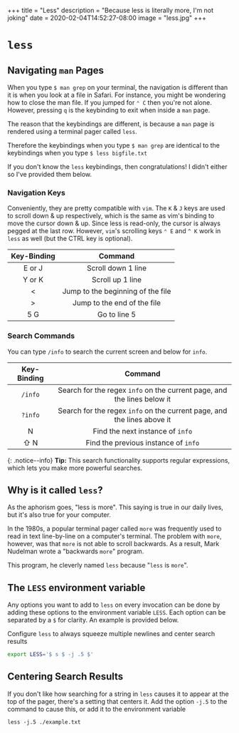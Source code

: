+++
title = "Less"
description = "Because less is literally more, I'm not joking"
date = 2020-02-04T14:52:27-08:00
image = "less.jpg"
+++

# `less`

## Navigating `man` Pages

When you type `$ man grep` on your terminal, the navigation is different than it is when you look at a file in Safari. For instance, you might be wondering how to close the man file. If you jumped for `⌃ C` then you're not alone. However, pressing `q` is the keybinding to exit when inside a `man` page.

The reason that the keybindings are different, is because a `man` page is rendered using a terminal pager called `less`.

Therefore the keybindings when you type `$ man grep` are identical to the keybindings when you type `$ less bigfile.txt`

If you don't know the `less` keybindings, then congratulations! I didn't either so I've provided them below.

### Navigation Keys

Conveniently, they are pretty compatible with `vim`. The `K` & `J` keys are used to scroll down & up respectively, which is the same as vim's binding to move the cursor down & up. Since less is read-only, the cursor is always pegged at the last row. However, `vim`'s scrolling keys `⌃ E` and `^ K` work in `less` as well (but the CTRL key is optional).



|Key-Binding|Command|
|:---:|:---:|
|E or J|Scroll down 1 line|
|Y or K|Scroll up 1 line|
|<|Jump to the beginning of the file|
|>|Jump to the end of the file|
|5 G|Go to line 5|


### Search Commands

You can type `/info` to search the current screen and below for `info`.

|Key-Binding|Command|
|:---:|:---:|
|`/info`|Search for the regex `info` on the current page, and the lines below it|
|`?info`|Search for the regex `info` on the current page, and the lines above it|
|N|Find the next instance of `info`|
|⇧ N|Find the previous instance of `info`|

{: .notice--info}
**Tip:** This search functionality supports regular expressions, which lets you make more powerful searches.

## Why is it called `less`?

As the aphorism goes, "less is more". This saying is true in our daily lives, but it's also true for your computer.

In the 1980s, a popular terminal pager called `more` was frequently used to read in text line-by-line on a computer's terminal. The problem with `more`, however, was that `more` is not able to scroll backwards. As a result, Mark Nudelman wrote a "backwards `more`" program.

This program, he cleverly named `less` because "`less` is `more`".

## The `LESS` environment variable

Any options you want to add to `less` on every invocation can be done by adding these options to the environment variable `LESS`. Each option can be separated by a `$` for clarity. An example is provided below.

Configure `less` to always squeeze multiple newlines and center search results

  ```sh
  export LESS='$ s $ -j .5 $'
  ```

## Centering Search Results

If you don't like how searching for a string in `less` causes it to appear at the top of the pager, there's a setting that centers it. Add the option `-j.5` to the command to cause this, or add it to the environment variable

```
less -j.5 ./example.txt
```
